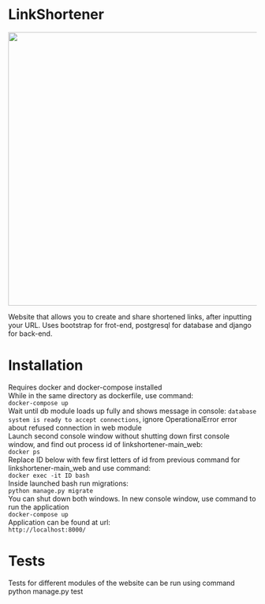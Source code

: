 # LinkShortener

<p align="center">
  <img src="https://user-images.githubusercontent.com/35972878/132550142-b55ce846-ad1c-41a5-89a8-dfabc3a9658d.png" width="555" height="555">
</p>


Website that allows you to create and share shortened links, after inputting your URL. 
Uses bootstrap for frot-end, postgresql for database and django for back-end.

# Installation
Requires docker and docker-compose installed  
While in the same directory as dockerfile, use command:  
`docker-compose up`  
Wait until db module loads up fully and shows message in console: `database system is ready to accept connections`, ignore OperationalError error about refused connection in web module  
Launch second console window without shutting down first console window, and find out process id of linkshortener-main_web:  
`docker ps`  
Replace ID below with few first letters of id from previous command for linkshortener-main_web and use command:  
`docker exec -it ID bash`  
Inside launched bash run migrations:   
`python manage.py migrate`  
You can shut down both windows. In new console window, use command to run the application  
`docker-compose up`  
Application can be found at url:  
`http://localhost:8000/`  


# Tests
Tests for different modules of the website can be run using command
python manage.py test



